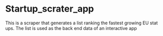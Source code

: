 # Startup_scrater_app
This is a scraper that generates a list ranking the fastest growing EU stat ups. The list is used as the back end data of an interactive app
